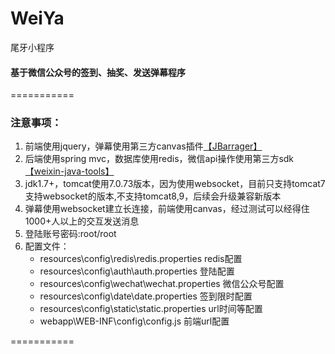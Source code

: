 # WeiYa
尾牙小程序
#### 基于微信公众号的签到、抽奖、发送弹幕程序
===========
### 注意事项：
1. 前端使用jquery，弹幕使用第三方canvas插件[【JBarrager】](https://github.com/Sailiy/JBarrager)
1. 后端使用spring mvc，数据库使用redis，微信api操作使用第三方sdk[【weixin-java-tools】](https://github.com/Wechat-Group/weixin-java-tools/releases)
1. jdk1.7+，tomcat使用7.0.73版本，因为使用websocket，目前只支持tomcat7支持websocket的版本,不支持tomcat8,9，后续会升级兼容新版本
1. 弹幕使用websocket建立长连接，前端使用canvas，经过测试可以经得住1000+人以上的交互发送消息
1. 登陆账号密码:root/root
1. 配置文件：
    - resources\config\redis\redis.properties redis配置
    - resources\config\auth\auth.properties 登陆配置
    - resources\config\wechat\wechat.properties 微信公众号配置
    - resources\config\date\date.properties 签到限时配置
    - resources\config\static\static.properties url时间等配置
    - webapp\WEB-INF\config\config.js 前端url配置

===========